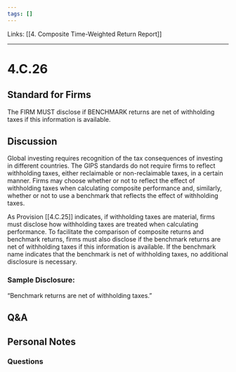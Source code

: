 ```yaml
---
tags: []
---
```

Links: [[4. Composite Time-Weighted Return Report]]
___
# 4.C.26
## Standard for Firms
The FIRM MUST disclose if BENCHMARK returns are net of withholding taxes if this information is available.
## Discussion
Global investing requires recognition of the tax consequences of investing in different countries. The GIPS standards do not require firms to reflect withholding taxes, either reclaimable or non-reclaimable taxes, in a certain manner. Firms may choose whether or not to reflect the effect of withholding taxes when calculating composite performance and, similarly, whether or not to use a benchmark that reflects the effect of withholding taxes.

As Provision [[4.C.25]] indicates, if withholding taxes are material, firms must disclose how withholding taxes are treated when calculating performance. To facilitate the comparison of composite returns and benchmark returns, firms must also disclose if the benchmark returns are net of withholding taxes if this information is available. If the benchmark name indicates that the benchmark is net of withholding taxes, no additional disclosure is necessary.
### Sample Disclosure:
“Benchmark returns are net of withholding taxes.”
## Q&A

## Personal Notes

### Questions